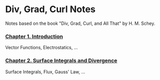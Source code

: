 # Div, Grad, Curl Notes

Notes based on the book "Div, Grad, Curl, and All That" by H. M. Schey.

### [Chapter 1. Introduction](1-introduction.html)
Vector Functions, Electrostatics, ...

### [Chapter 2. Surface Integrals and Divergence](2-surface-integrals-and-divergence.html)
Surface Integrals, Flux, Gauss' Law, ...
